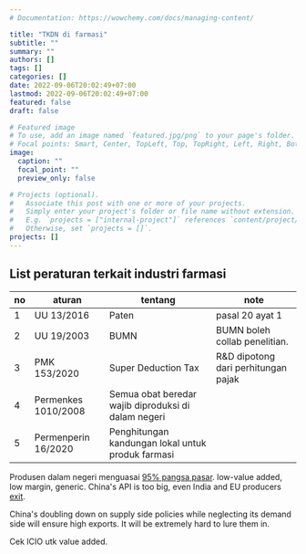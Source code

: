 ```yaml
---
# Documentation: https://wowchemy.com/docs/managing-content/

title: "TKDN di farmasi"
subtitle: ""
summary: ""
authors: []
tags: []
categories: []
date: 2022-09-06T20:02:49+07:00
lastmod: 2022-09-06T20:02:49+07:00
featured: false
draft: false

# Featured image
# To use, add an image named `featured.jpg/png` to your page's folder.
# Focal points: Smart, Center, TopLeft, Top, TopRight, Left, Right, BottomLeft, Bottom, BottomRight.
image:
  caption: ""
  focal_point: ""
  preview_only: false

# Projects (optional).
#   Associate this post with one or more of your projects.
#   Simply enter your project's folder or file name without extension.
#   E.g. `projects = ["internal-project"]` references `content/project/deep-learning/index.md`.
#   Otherwise, set `projects = []`.
projects: []
---
```


## List peraturan terkait industri farmasi

| no | aturan | tentang | note |
| -- | ------ | ------- | ---- |
| 1 | UU 13/2016 | Paten | pasal 20 ayat 1 |
| 2 | UU 19/2003 | BUMN | BUMN boleh collab penelitian. |
| 3 | PMK 153/2020 | Super Deduction Tax | R&D dipotong dari perhitungan pajak |
| 4 | Permenkes 1010/2008 | Semua obat beredar wajib diproduksi di dalam negeri |
| 5 | Permenperin 16/2020 | Penghitungan kandungan lokal untuk produk farmasi |

Produsen dalam negeri menguasai [95% pangsa pasar](https://nasional.sindonews.com/read/227038/18/mampukah-uu-ciptaker-dorong-inovasi-farmasi-1605010262). low-value added, low margin, generic. China's API is too big, even India and EU producers [exit](https://www.thejakartapost.com/academia/2020/06/17/local-content-regulation-for-pharma-not-the-panacea.html).

China's doubling down on supply side policies while neglecting its demand side will ensure high exports. It will be extremely hard to lure them in.

Cek ICIO utk value added.